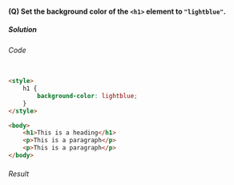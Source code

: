 #### (Q) Set the background color of the `<h1>` element to `"lightblue"`.

<h5>Solution</h5>

###### Code

```HTML

<style>
    h1 {
        background-color: lightblue;
    }
</style>

<body>
    <h1>This is a heading</h1>
    <p>This is a paragraph</p>
    <p>This is a paragraph</p>
</body>

```

###### Result

